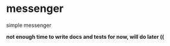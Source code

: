 # messenger
simple messenger

**not enough time to write docs and tests for now, will do later ((**
